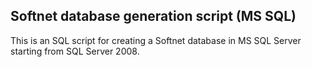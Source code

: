 ## Softnet database generation script (MS SQL)

This is an SQL script for creating a Softnet database in MS SQL Server starting from SQL Server 2008.
